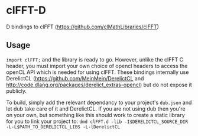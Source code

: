 clFFT-D
=======

D bindings to clFFT (https://github.com/clMathLibraries/clFFT)

Usage
-----

```import clFFT;``` and the library is ready to go. However, unlike the clFFT C header, you must import your own choice of opencl headers to access the openCL API which is needed for using clFFT.  These bindings internally use DerelictCL (https://github.com/MeinMein/DerelictCL and http://code.dlang.org/packages/derelict_extras-opencl) but do not expose it publicly.

To build, simply add the relevant dependancy to your project's ```dub.json``` and let dub take care of it and DerelictCL.
If you are not using dub then you're on your own, but something like this should work to create a static library for you to link your project to:
```dmd clFFT.d -lib -I$DERELICTCL_SOURCE_DIR -L-L$PATH_TO_DERELICTCL_LIBS -L-lDerelictCL```

